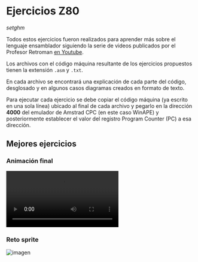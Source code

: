 # Ejercicios Z80

_setghm_

Todos estos ejercicios fueron realizados para aprender más sobre el lenguaje ensamblador siguiendo la serie de videos publicados por el Profesor Retroman [en Youtube](https://www.youtube.com/@ProfesorRetroman/playlists).

Los archivos con el código máquina resultante de los ejercicios propuestos tienen la extensión `.asm` y `.txt`.

En cada archivo se encontrará una explicación de cada parte del código, desglosado y en algunos casos diagramas creados en formato de texto.

Para ejecutar cada ejercicio se debe copiar el código máquina (ya escrito en una sola línea) ubicado al final de cada archivo y pegarlo en la dirección **4000** del emulador de Amstrad CPC (en este caso WinAPE) y posteriormente establecer el valor del registro Program Counter (PC) a esa dirección.

## Mejores ejercicios

### Animación final

<video src="https://github.com/user-attachments/assets/5abb51f5-0f23-42f4-9600-c824fea2282e"></video>

### Reto sprite

![imagen](https://github.com/user-attachments/assets/f50daae7-7fe5-465a-952c-a82fd66edff1)


